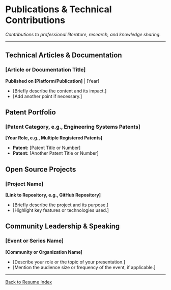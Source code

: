 <!--
INSTRUCTIONS:
1.  Fill in the different sections with your publications, articles, open source projects, and speaking engagements.
2.  Replace the placeholder text with your specific details.
3.  Add or remove sections as needed to fit your profile.
-->

# Publications & Technical Contributions

*Contributions to professional literature, research, and knowledge sharing.*

---

## Technical Articles & Documentation

### [Article or Documentation Title]
**Published on [Platform/Publication]** | [Year]

- [Briefly describe the content and its impact.]
- [Add another point if necessary.]

## Patent Portfolio

### [Patent Category, e.g., Engineering Systems Patents]
**[Your Role, e.g., Multiple Registered Patents]**

- **Patent:** [Patent Title or Number]
- **Patent:** [Another Patent Title or Number]

## Open Source Projects

### [Project Name]
**[Link to Repository, e.g., GitHub Repository]**

- [Briefly describe the project and its purpose.]
- [Highlight key features or technologies used.]

## Community Leadership & Speaking

### [Event or Series Name]
**[Community or Organization Name]**

- [Describe your role or the topic of your presentation.]
- [Mention the audience size or frequency of the event, if applicable.]

---
[Back to Resume Index](../index.md)
